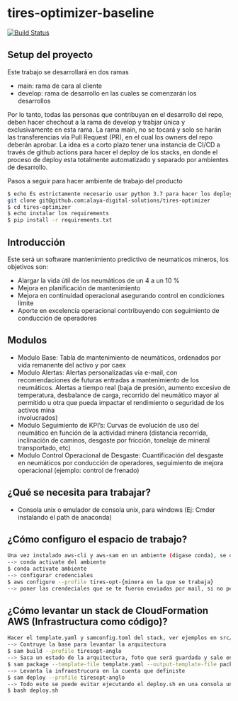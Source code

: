 # tires-optimizer-baseline
[![Build Status](https://travis-ci.org/joemccann/dillinger.svg?branch=master)](https://travis-ci.org/joemccann/dillinger)

## Setup del proyecto 
Este trabajo se desarrollará en dos ramas
-  main: rama de cara al cliente 
-  develop: rama de desarrollo en las cuales se comenzarán los desarrollos

Por lo tanto, todas las personas que contribuyan en el desarrollo del repo, deben hacer chechout a la rama de develop y trabjar única y exclusivamente en esta rama.
La rama main, no se tocará y solo se harán las transferencias vía Pull Request (PR), en el cual los owners del repo deberán aprobar. La idea es a corto plazo tener una instancia de CI/CD a través de github actions para hacer el deploy de los stacks, en donde el proceso de deploy esta totalmente automatizado y separado por ambientes de desarrollo.

Pasos a seguir para hacer ambiente de trabajo del producto

```sh
$ echo Es estrictamente necesario usar python 3.7 para hacer los deploys de stacks
git clone git@github.com:alaya-digital-solutions/tires-optimizer
$ cd tires-optimizer
$ echo instalar los requirements
$ pip install -r requirements.txt
```

## Introducción
Este será un software mantenimiento predictivo de neumaticos mineros, los objetivos son:
 - Alargar la vida útil de los neumáticos de un 4 a un 10 %
 - Mejora en planificación de mantenimiento 
 - Mejora en continuidad operacional asegurando control en condiciones límite
 - Aporte en excelencia operacional contribuyendo con seguimiento de conducción de operadores

## Modulos
 - Modulo Base: Tabla de mantenimiento de neumáticos, ordenados por vida remanente del activo y por caex
 - Modulo Alertas: Alertas personalizadas vía e-mail, con recomendaciones de futuras entradas a mantenimiento de los neumáticos. Alertas a tiempo real (baja de presión, aumento
   excesivo de temperatura, desbalance de carga, recorrido del neumático mayor al permitido u otra que pueda impactar el rendimiento o seguridad de los activos mina    
   involucrados)
 - Modulo Seguimiento de KPI’s: Curvas de evolución de uso del neumático en función de la actividad minera (distancia recorrida, inclinación de caminos, desgaste por fricción, tonelaje de mineral transportado, etc)
 - Modulo Control Operacional de Desgaste: Cuantificación del desgaste en neumáticos por conducción de operadores, seguimiento de mejora operacional (ejemplo: control de
   frenado)
   
 ## ¿Qué se necesita para trabajar? 
 
 -  Consola unix o emulador de consola unix, para windows (Ej: Cmder instalando el path de anaconda)
 
## ¿Cómo configuro el espacio de trabajo? 

 ```sh
Una vez instalado aws-cli y aws-sam en un ambiente (digase conda), se debe configurar la terminal para que pueda ejectutar comandos de aws-cli (command line interface)
--> conda activate del ambiente
$ conda activate ambiente 
--> configurar credenciales
$ aws configure --profile tires-opt-{minera en la que se trabaja}
--> poner las crendeciales que se te fueron enviadas por mail, si no pedir al administrador de la cuenta que te entregue credenciales programaticas
```

## ¿Cómo levantar un stack de CloudFormation AWS (Infrastructura como código)? 

```sh
Hacer el template.yaml y samconfig.toml del stack, ver ejemplos en src/cleaning-process/template.yaml y src/cleaning-process/samconfig.toml
--> Contruye la base para levantar la arquitectura
$ sam build --profile tiresopt-anglo 
--> Saca un estado de la arquitectura, foto que será guardada y sale en el archivo packaged.yaml, de lo que será levantado
$ sam package --template-file template.yaml --output-template-file packaged.yaml --s3-bucket tiresopt-deploy-anglo --profile tiresopt-anglo
--> Levanta la infraestrucura en la cuenta que definiste
$ sam deploy --profile tiresopt-anglo
--> Todo esto se puede evitar ejecutando el deploy.sh en una consola unix
$ bash deploy.sh
```

 
 
